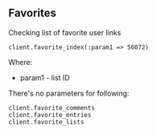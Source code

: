 ## Favorites

Checking list of favorite user links
```
client.favorite_index(:param1 => 56072)
```

Where:
* param1 - list ID

There's no parameters for following:

```
client.favorite_comments
client.favorite_entries
client.favorite_lists
```

